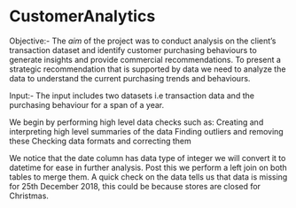 # CustomerAnalytics

Objective:-
The *aim* of the project was to conduct analysis on the client’s transaction dataset and identify customer purchasing behaviours to generate insights and provide commercial recommendations. To present a strategic recommendation that is supported by data we need to analyze the data to understand the current purchasing trends and behaviours.

Input:-
The input includes two datasets i.e transaction data and the purchasing behaviour for a span of a year.

We begin by performing high level data checks such as:
Creating and interpreting high level summaries of the data
Finding outliers and removing these
Checking data formats and correcting them

We notice that the date column has data type of integer we will convert it to datetime for ease in further analysis. Post this we perform a left join on both tables to merge them.
A quick check on the data tells us that data is missing for 25th December 2018, this could be because stores are closed for Christmas.




